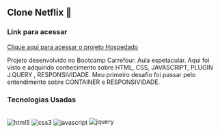 ## Clone Netflix 👩‍

### Link para acessar 

[Clique aqui para acessar o projeto Hospedado](https://desafioclonenetflix.netlify.app/)


<p> Projeto desenvolvido no Bootcamp Carrefour. Aula espetacular.
  Aqui foi visto e adquirido conhecimento sobre HTML, CSS, JAVASCRIPT, PLUGIN J.QUERY , RESPONSIVIDADE. 
  Meu primeiro desafio foi passar pelo entendimento sobre CONTAINER e RESPONSIVIDADE.
  
  
  ### Tecnologias Usadas 
  

<div style="display: inline_block"><br/>
  <img align="center" alt="html5" src="https://img.shields.io/badge/HTML5-E34F26?style=for-the-badge&logo=html5&logoColor=white"/>
  <img align="center" alt="css3" src="https://img.shields.io/badge/CSS3-1572B6?style=for-the-badge&logo=css3&logoColor=white"/>
  <img align="center" alt="javascript" src="https://img.shields.io/badge/JavaScript-F7DF1E?style=for-the-badge&logo=javascript&logoColor=black"/>
  <img aling="center" alt="jquery" src="https://img.shields.io/badge/jQuery-0769AD?style=for-the-badge&logo=jquery&logoColor=white"/>
 </div>
